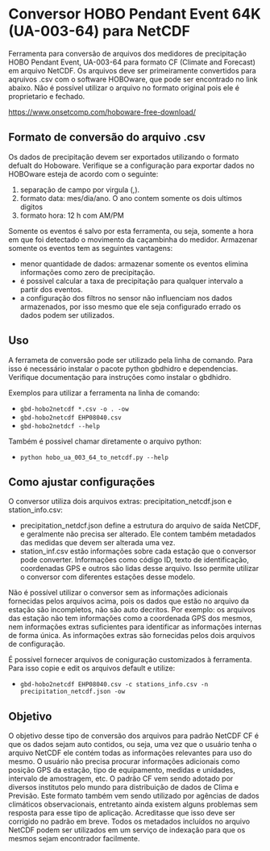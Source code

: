 # Conversor HOBO Pendant Event 64K (UA-003-64) para NetCDF

Ferramenta para conversão de arquivos dos medidores de precipitação HOBO Pendant Event, UA-003-64 
para formato  CF (Climate and Forecast)  em arquivo NetCDF. Os arquivos deve ser primeiramente convertidos para aqruivos .csv com o software 
HOBOware, que pode ser encontrado no link abaixo. Não é possível utilizar o arquivo no formato original pois
ele é proprietario e fechado.
 
https://www.onsetcomp.com/hoboware-free-download/

## Formato de conversão do arquivo .csv

Os dados de precipitação devem ser exportados utilizando o formato defualt do Hoboware. Verifique se
a configuração para exportar dados no HOBOware esteja de acordo com o seguinte:
1. separação de campo por virgula (,).
2. formato data: mes/dia/ano. O ano contem somente os dois ultimos digitos
3. formato hora: 12 h com AM/PM

Somente os eventos é salvo por esta ferramenta, ou seja, somente a hora em que foi detectado o movimento da
caçambinha do medidor. Armazenar somente os eventos tem as seguintes vantagens:
- menor quantidade de dados: armazenar somente os eventos elimina informações como zero de precipitação.
- é possivel calcular a taxa de precipitação para qualquer intervalo a partir dos eventos.
- a configuração dos filtros no sensor não influenciam nos dados armazenados, por isso mesmo que ele
seja configurado errado os dados podem ser utilizados.
 
## Uso

A ferrameta de conversão pode ser utilizado pela linha de comando. Para isso é necessário instalar o pacote 
python gbdhidro e dependencias. Verifique documentação para instruções como instalar o gbdhidro.

Exemplos para utilizar a ferramenta na linha de comando:
- ```gbd-hobo2netcdf *.csv -o . -ow```
- ```gbd-hobo2netcdf EHP08040.csv```
- ```gbd-hobo2netdcf --help```

Também é possivel chamar diretamente o arquivo python:
- ```python hobo_ua_003_64_to_netcdf.py --help```
 
## Como ajustar configurações

O conversor utiliza dois arquivos extras: precipitation_netcdf.json e station_info.csv:
- precipitation_netdcf.json define a estrutura do arquivo de saída NetCDF, e geralmente não precisa ser alterado. Ele contem também
metadados das medidas que devem ser alterada uma vez.
- station_inf.csv estão informações sobre cada estação que o conversor pode converter. Informações como código ID, texto de identificação, coordenadas
GPS e outros são lidas desse arquivo. Isso permite utilizar o conversor com diferentes estações desse modelo.

Não é possível utilizar o conversor sem as informações adicionais fornecidas pelos arquivos acima, pois
os dados que estão no arquivo da estação são incompletos, não são auto decritos. Por exemplo: os arquivos
das estação não tem informações como a coordenada GPS dos mesmos, nem informações extras suficientes
para identificar as informações internas de forma única. As informações extras são fornecidas pelos
dois arquivos de configuração.

É possível fornecer arquivos de coniguração customizados à ferramenta. Para isso copie e edit os arquivos
default e utilize:
- ```gbd-hobo2netcdf EHP08040.csv -c stations_info.csv -n precipitation_netcdf.json -ow```

## Objetivo

O objetivo desse tipo de conversão dos arquivos para padrão NetCDF CF é que os dados sejam auto contidos, 
ou seja, uma vez que o usuário tenha o arquivo NetCDF ele contém todas as informações relevantes para 
uso do mesmo. O usuário não precisa procurar informações adicionais como posição GPS da estação, tipo de 
equipamento, medidas e unidades, intervalo de amostragem, etc. O padrão CF vem sendo adotado por
diversos institutos pelo mundo para distribuição de dados de Clima e Previsão. Este formato também vem
sendo utilizado por agências de dados climáticos observacionais, entretanto ainda existem alguns problemas
sem resposta para esse tipo de aplicação. Acreditasse que isso deve ser corrigido no padrão em breve.
Todos os metadados incluídos no arquivo NetCDF podem ser utilizados em um serviço de indexação para que os
mesmos sejam encontrador facilmente. 
 